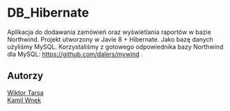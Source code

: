 # DB_Hibernate

Aplikacja do dodawania zamówień oraz wyświetlania raportów w bazie Northwind. 
Projekt utworzony w Javie 8 + Hibernate. Jako bazę danych użyliśmy MySQL.
Korzystaliśmy z gotowego odpowiednika bazy Northwind dla MySQL: https://github.com/dalers/mywind .

## Autorzy

[Wiktor Tarsa](https://github.com/wtarsa) <br/>
[Kamil Wnęk](https://github.com/kamilwne)